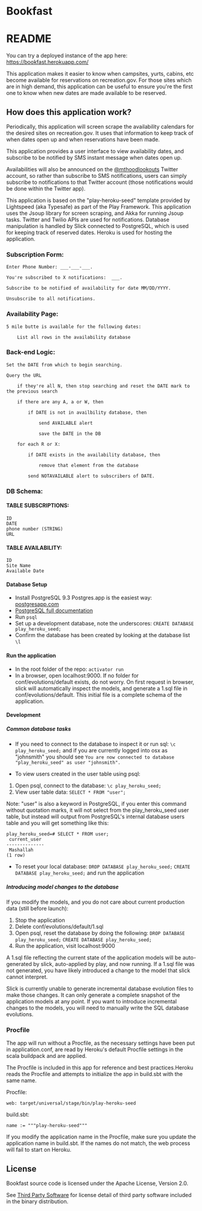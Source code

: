 Bookfast
=========

# README
You can try a deployed instance of the app here: https://bookfast.herokuapp.com/

This application makes it easier to know when campsites, yurts, cabins, etc become available for reservations on 
recreation.gov. For those sites which are in high demand, this application can be useful to ensure you're the first
one to know when new dates are made available to be reserved.

## How does this application work?
Periodically, this application will screen scrape the availability calendars for the desired sites on recreation.gov. 
It uses that information to keep track of when dates open up and when reservations have been made. 

This application provides a user interface to view availability dates, and subscribe to be notified by SMS instant message when dates open up.
  
Availabilities will also be announced on the [@mthoodlookouts](http://twitter.com/mthoodlookouts) Twitter account, so rather than subscribe to SMS 
notifications, users can simply subscribe to notifications to that Twitter account (those notifications would be
done within the Twitter app).

This application is based on the "play-heroku-seed" template provided by Lightspeed (aka Typesafe) as part of the 
Play Framework. This application uses the Jsoup library for screen scraping, and Akka for running Jsoup tasks. 
Twitter and Twilio APIs are used for notifications. 
Database manipulation is handled by Slick connected to PostgreSQL, which is used for keeping track of reserved dates. 
Heroku is used for hosting the application.  


### Subscription Form:

	Enter Phone Number: ___-___-___.
	
	You're subscribed to X notifications:  ___.
	
	Subscribe to be notified of availability for date MM/DD/YYYY.
	
	Unsubscribe to all notifications.

### Availability Page:

	5 mile butte is available for the following dates:
	
		List all rows in the availability database

### Back-end Logic:

	Set the DATE from which to begin searching.

	Query the URL
	
		if they're all N, then stop searching and reset the DATE mark to the previous search
		
		if there are any A, a or W, then
		
			if DATE is not in availbility database, then
			
				send AVAILABLE alert
				
				save the DATE in the DB
				
		for each R or X:
		
			if DATE exists in the availability database, then
			
				remove that element from the database
				
			send NOTAVAILABLE alert to subscribers of DATE.


### DB Schema:

#### TABLE SUBSCRIPTIONS:

	ID
	DATE
	phone number (STRING)
	URL

#### TABLE AVAILABILITY:

	ID
	Site Name
	Available Date

#### Database Setup
- Install PostgreSQL 9.3 Postgres.app is the easiest way: [postgresapp.com](http://postgresapp.com/)
- [PostgreSQL full documentation](http://www.postgresql.org/docs/9.3/interactive/)
- Run `psql`
- Set up a development database, note the underscores:
`CREATE DATABASE play_heroku_seed;`
- Confirm the database has been created by looking at the database list
`\l`


#### Run the application
- In the root folder of the repo:
`activator run`
- In a browser, open localhost:9000. If no folder for conf/evolutions/default exists, do not worry. On first request in browser, slick will automatically inspect the models, and generate a 1.sql file in conf/evolutions/default. This initial file is a complete schema of the application.

#### Development
##### Common database tasks
- If you need to connect to the database to inspect it or run sql:
`\c play_heroku_seed;`
and if you are currently logged into osx as "johnsmith" you should see
`You are now connected to database "play_heroku_seed" as user "johnsmith".`

- To view users created in the user table using psql:
1. Open psql, connect to the database:
`\c play_heroku_seed;`
2. View user table data:
`SELECT * FROM "user";`

Note: "user" is also a keyword in PostgreSQL, if you enter this command without quotation marks, it will not select from the play_heroku_seed user table, but instead will output from PostgreSQL's internal database users table and you will get something like this:

```
play_heroku_seed=# SELECT * FROM user;
 current_user
--------------
 Mashallah
(1 row)
```

- To reset your local database:
`DROP DATABASE play_heroku_seed;`
`CREATE DATABASE play_heroku_seed;`
and run the application


##### Introducing model changes to the database
If you modify the models, and you do not care about current production data (still before launch):

1. Stop the application
2. Delete conf/evolutions/default/1.sql
3. Open psql, reset the database by doing the following:
`DROP DATABASE play_heroku_seed;`
`CREATE DATABASE play_heroku_seed;`
4. Run the application, visit localhost:9000

A 1.sql file reflecting the current state of the application models will be auto-generated by slick, auto-applied by play, and now running. If a 1.sql file was not generated, you have likely introduced a change to the model that slick cannot interpret.

Slick is currently unable to generate incremental database evolution files to make those changes. It can only generate a complete snapshot of the application models at any point. If you want to introduce incremental changes to the models, you will need to manually write the SQL database evolutions.
### Procfile
The app will run without a Procfile, as the necessary settings have been put in application.conf, are read by Heroku's default Procfile settings in the scala buildpack and are applied.

The Procfile is included in this app for reference and best practices.Heroku reads the Procfile and attempts to initialize the app in build.sbt with the same name.

Procfile:
```
web: target/universal/stage/bin/play-heroku-seed
```
build.sbt:

```
name := """play-heroku-seed"""
```
If you modify the application name in the Procfile, make sure you update the application name in build.sbt. If the names do not match, the web process will fail to start on Heroku.


## License

Bookfast source code is licensed under the Apache License, Version 2.0.

See [Third Party Software](https://github.com/glowroot/glowroot/wiki/Third-Party-Software) for license detail of third party software included in the binary distribution.